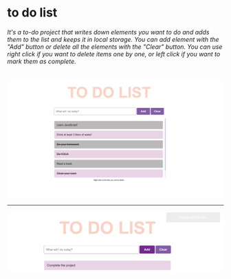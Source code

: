 # to do list

###### It's a to-do project that writes down elements you want to do and adds them to the list and keeps it in local storage. You can add element with the "Add" button or delete all the elements with the "Clear" button. You can use right click if you want to delete items one by one, or left click if you want to mark them as complete.

![todo](./img/todo.png)

--------------------------------------------------------------------------------------------------------------------------------------------------------------------

![add](./img/add-snackbar.png)
